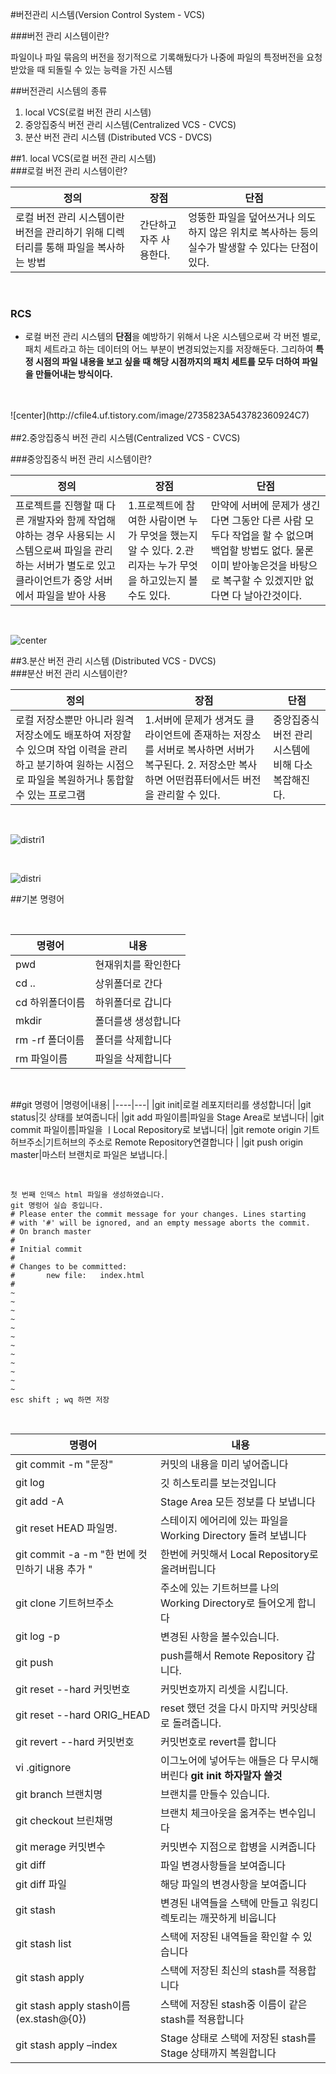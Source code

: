 #버전관리 시스템(Version Control System - VCS)

###버전 관리 시스템이란?

>
파일이나 파일 묶음의 버전을 정기적으로 기록해뒀다가 나중에 파일의 특정버전을 요청받았을 때 되돌릴 수 있는 능력을 가진 시스템

##버전관리 시스템의 종류
1.  local VCS(로컬 버전 관리 시스템) 
2.  중앙집중식 버전 관리 시스템(Centralized VCS - CVCS)
3. 분산 버전 관리 시스템 (Distributed VCS - DVCS)


##1. local VCS(로컬 버전 관리 시스템)
<br>
###로컬 버전 관리 시스템이란?



| 정의  | 장점  | 단점  |
|---|---|---|
|로컬 버전 관리 시스템이란 버전을 관리하기 위해 디렉터리를 통해 파일을 복사하는 방법  |  간단하고 자주 사용한다.|  엉뚱한 파일을 덮어쓰거나 의도하지 않은 위치로 복사하는 등의 실수가 발생할 수 있다는 단점이 있다.|
<br>

### RCS
* 로컬 버전 관리 시스템의 **단점**을 예방하기 위해서 나온 시스템으로써 각 버전 별로, 패치 세트라고 하는 데이터의 어느 부분이 변경되었는지를 저장해둔다. 그리하여 **특정 시점의 파일 내용을 보고 싶을 때 해당 시점까지의 패치 세트를 모두 더하여 파일을 만들어내는 방식이다.**

<br>
<br>
![center](http://cfile4.uf.tistory.com/image/2735823A543782360924C7)
<br>
<br>
##2.중앙집중식 버전 관리 시스템(Centralized VCS - CVCS)
<br>

###중앙집중식 버전 관리 시스템이란? 

| 정의  | 장점  | 단점  |
|---|---|---|
|프로젝트를 진행할 때 다른 개발자와 함께 작업해야하는 경우 사용되는 시스템으로써 파일을 관리하는 서버가 별도로 있고 클라이언트가 중앙 서버에서 파일을 받아 사용|1.프로젝트에 참여한 사람이면 누가 무엇을 했는지 알 수 있다.  2.관리자는 누가 무엇을 하고있는지 볼수도 있다. |만약에 서버에 문제가 생긴다면 그동안 다른 사람 모두다 작업을 할 수 없으며 백업할 방법도 없다. 물론 이미 받아놓은것을 바탕으로 복구할 수 있겠지만 없다면 다 날아간것이다.

<br>

![center](http://cfile2.uf.tistory.com/image/2627F63A5437825E1D5C37)

##3.분산 버전 관리 시스템 (Distributed VCS - DVCS)
<br>
###분산 버전 관리 시스템이란?
<br>

| 정의  | 장점  | 단점  |
|---|---|---|
|로컬 저장소뿐만 아니라 원격 저장소에도 배포하여 저장할 수 있으며 작업 이력을 관리하고 분기하여 원하는 시점으로 파일을 복원하거나 통합할 수 있는 프로그램  |1.서버에 문제가 생겨도 클라이언트에 존재하는 저장소를 서버로 복사하면 서버가 복구된다. 2. 저장소만 복사하면 어떤컴퓨터에서든 버전을 관리할 수 있다.| 중앙집중식 버전 관리 시스템에 비해 다소 복잡해진다.|


<br>

![distri1](http://cfile26.uf.tistory.com/image/243A263C543782DA172259)

<br>

![distri](http://cfile25.uf.tistory.com/image/22599B3F563A848D06767E)


##기본 명령어

<br>

|명령어|내용|
|----|---|
|pwd |현재위치를 확인한다|
|cd ..|상위폴더로 간다                            |  
|cd 하위폴더이름     |하위폴더로 갑니다               |
|mkdir     |폴더를생 생성합니다                    |
|rm -rf 폴더이름    |폴더를 삭제합니다              |
|rm 파일이름|파일을 삭제합니다                      |

<br>


##git 명령어
|명령어|내용|
|----|---|
|git init|로컬 레포지터리를 생성합니다|
|git status|깃 상태를 보여줍니다|
|git add 파일이름|파일을 Stage Area로 보냅니다|
|git commit 파일이름|파일을 ㅣLocal Repository로 보냅니다|
|git remote origin 기트허브주소|기트허브의 주소로 Remote Repository연결합니다 |
|git push origin master|마스터 브랜치로 파일은 보냅니다.|
 
 <br>
 
 
```
첫 번째 인덱스 html 파일을 생성하였습니다.
git 명렁어 실습 중입니다.
# Please enter the commit message for your changes. Lines starting
# with '#' will be ignored, and an empty message aborts the commit.
# On branch master
#
# Initial commit
#
# Changes to be committed:
#       new file:   index.html
#
~                                                                               
~                                                                               
~                                                                               
~                                                                               
~                                                                               
~                                                                               
~                                                                               
~                                                                               
~                                                                               
~                                                                               
~                                                                               
~                                                                               
esc shift ; wq 하면 저장
```

<br>

|명령어|내용|
|----|---|
|git commit -m "문장"|커밋의 내용을 미리 넣어줍니다|
|git log|깃 히스토리를 보는것입니다|
|git add -A|Stage Area 모든 정보를 다 보냅니다|
| git reset HEAD 파일명.| 스테이지 에어리에 있는 파일을 Working Directory 돌려 보냅니다|
|git commit -a -m "한 번에 컷민하기 내용 추가 "|한번에 커밋해서 Local Repository로 올려버립니다|
|git clone 기트허브주소|주소에 있는 기트허브를 나의 Working Directory로 들어오게 합니다|
|git log -p |변경된 사항을 볼수있습니다.|
|git push|push를해서 Remote Repository 갑니다.
|git reset --hard 커밋번호|커밋번호까지 리셋을 시킵니다.|
|git reset --hard ORIG_HEAD |reset 했던 것을 다시 마지막 커밋상태로 돌려줍니다.|
| git revert --hard 커밋번호| 커밋번호로 revert를 합니다|
| vi .gitignore| 이그노어에 넣어두는 애들은 다 무시해버린다  **git init 하자말자 쓸것** |
| git branch 브랜치명 | 브랜치를 만들수 있습니다.  |
| git checkout 브린채명 |브랜치 체크아웃을 옮겨주는 변수입니다 |
| git merage 커밋변수     |커밋변수 지점으로 합병을 시켜줍니다   |
| git diff   |파일 변경사항들을 보여줍니다   |
| git diff 파일    | 해당 파일의 변경사항을 보여줍니다  |  
|  git stash | 변경된 내역들을 스택에 만들고 워킹디렉토리는 깨끗하게 비웁니다  |  
| git stash list   |  스택에 저장된 내역들을 확인할 수 있습니다  |  
|  git stash apply  |   스택에 저장된 최신의 stash를 적용합니다 |  
|   git stash apply stash이름(ex.stash@{0}) | 스택에 저장된 stash중 이름이 같은 stash를 적용합니다 |  
| git stash apply –index    |  Stage 상태로 스택에 저장된 stash를 Stage 상태까지 복원합니다  | 










